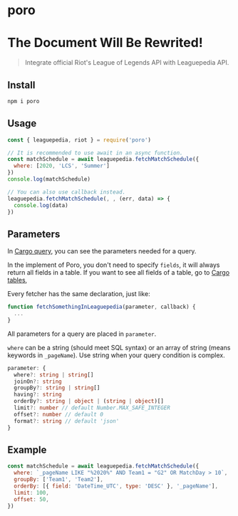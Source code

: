 # poro

# **The Document Will Be Rewrited!**
> Integrate official Riot's League of Legends API with Leaguepedia API.

## Install

```sh
npm i poro
```

## Usage

```javascript
const { leaguepedia, riot } = require('poro')

// It is recommended to use await in an async function.
const matchSchedule = await leaguepedia.fetchMatchSchedule({
  where: [2020, 'LCS', 'Summer']
})
console.log(matchSchedule)

// You can also use callback instead.
leaguepedia.fetchMatchSchedule(, , (err, data) => {
  console.log(data)
})
```

## Parameters

In [Cargo query](https://lol.gamepedia.com/Special:CargoQuery),
you can see the parameters needed for a query.

In the implement of Poro, you don't need to specify `fields`,
it will always return all fields in a table.
If you want to see all fields of a table, go to
[Cargo tables](https://lol.gamepedia.com/Special:CargoTables),

Every fetcher has the same declaration, just like:

```javascript
function fetchSomethingInLeaguepedia(parameter, callback) {
  ...
}
```

All parameters for a query are placed in `parameter`.

`where` can be a string (should meet SQL syntax)
or an array of string (means keywords in `_pageName`). Use string when your
query condition is complex.

```typescript
parameter: {
  where?: string | string[]
  joinOn?: string
  groupBy?: string | string[]
  having?: string
  orderBy?: string | object | (string | object)[]
  limit?: number // default Number.MAX_SAFE_INTEGER
  offset?: number // default 0
  format?: string // default 'json'
}
```

## Example

```javascript
const matchSchedule = await leaguepedia.fetchMatchSchedule({
  where: `_pageName LIKE "%2020%" AND Team1 = "G2" OR MatchDay > 10`,
  groupBy: ['Team1', 'Team2'],
  orderBy: [{ field: 'DateTime_UTC', type: 'DESC' }, '_pageName'],
  limit: 100,
  offset: 50,
})
```
